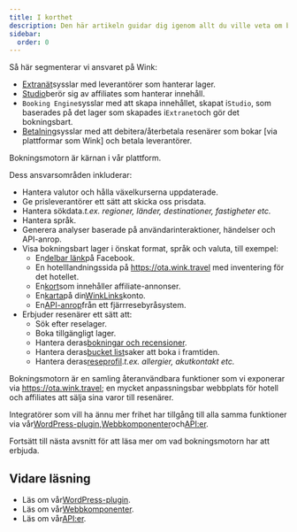 ```yaml
---
title: I korthet
description: Den här artikeln guidar dig igenom allt du ville veta om bokningsmotorn.
sidebar:
  order: 0
---
```

Så här segmenterar vi ansvaret på Wink:

* [Extranät](/extranet/what-is-extranet)sysslar med leverantörer som hanterar lager.
* [Studio](/studio/what-is-studio)berör sig av affiliates som hanterar innehåll.
* `Booking Engine`sysslar med att skapa innehållet, skapat i`Studio`, som baserades på det lager som skapades i`Extranet`och gör det bokningsbart.
* [Betalning](/payment/what-is-trip-pay)sysslar med att debitera/återbetala resenärer som bokar \[via plattformar som Wink] och betala leverantörer.

Bokningsmotorn är kärnan i vår plattform.

Dess ansvarsområden inkluderar:

* Hantera valutor och hålla växelkurserna uppdaterade.
* Ge prisleverantörer ett sätt att skicka oss prisdata.
* Hantera sökdata.*t.ex. regioner, länder, destinationer, fastigheter etc.*
* Hantera språk.
* Generera analyser baserade på användarinteraktioner, händelser och API-anrop.
* Visa bokningsbart lager i önskat format, språk och valuta, till exempel:
  * En[delbar länk](/studio/shareable-links)på Facebook.
  * En hotelllandningssida på https://ota.wink.travel med inventering för det hotellet.
  * En[kort](/studio/cards)som innehåller affiliate-annonser.
  * En[karta](/studio/maps)på din[WinkLinks](/link-manager/wink-links)konto.
  * En[API-anrop](/developers/apis)från ett fjärrresebyråsystem.
* Erbjuder resenärer ett sätt att:
  * Sök efter reselager.
  * Boka tillgängligt lager.
  * Hantera deras[bokningar och recensioner](/booking-engine/bookings).
  * Hantera deras[bucket list](/booking-engine/bucket-list)saker att boka i framtiden.
  * Hantera deras[reseprofil](/booking-engine/travel-preferences).*t.ex. allergier, akutkontakt etc.*

Bokningsmotorn är en samling återanvändbara funktioner som vi exponerar via https://ota.wink.travel; en mycket anpassningsbar webbplats för hotell och affiliates att sälja sina varor till resenärer.

Integratörer som vill ha ännu mer frihet har tillgång till alla samma funktioner via vår[WordPress-plugin](/developers/wordpress/),[Webbkomponenter](/developers/web-components)och[API:er](/developers/apis).

Fortsätt till nästa avsnitt för att läsa mer om vad bokningsmotorn har att erbjuda.

## Vidare läsning

* Läs om vår[WordPress-plugin](/developers/wordpress/).
* Läs om vår[Webbkomponenter](/developers/web-components).
* Läs om vår[API:er](/developers/apis).

